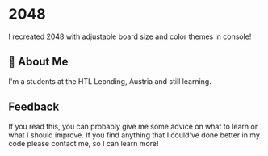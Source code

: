 
# 2048

I recreated 2048 with adjustable board size and color themes in console!

## 🚀 About Me

I'm a students at the HTL Leonding, Austria and still learning.

## Feedback

If you read this, you can probably give me some advice on what to learn or what I should improve. If you find anything that I could've done better in my code please contact me, so I can learn more!
